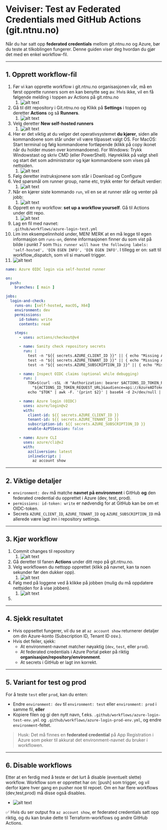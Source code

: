 # Veiviser: Test av Federated Credentials med GitHub Actions (git.ntnu.no)

Når du har satt opp **federated credentials** mellom git.ntnu.no og Azure, bør du teste at tilkoblingen fungerer. Denne guiden viser deg hvordan du gjør det med en enkel workflow-fil.

---

## 1. Opprett workflow-fil
1. Før vi kan opprette workflow i git.ntnu.no organisasjonen vår, må en først opprette runners som en kan benytte seg av. Hvis ikke, vil en få følgende melding i toppen av Actions på git.ntnu.no
   1. ![alt text](img/needrunners.png)
2. Gå til ditt repository i Git.ntnu.no og Klikk på **Settings** i toppen og deretter **Actions** og så **Runners**.
   1. ![alt text](img/runnersgitntnu.png)
3. Velg deretter **New self-hosted runners**
   1. ![alt text](img/newselfhostedrunner.png)
4. Her er det viktig at du velger det operativsystemet **du kjører**, siden alle kommandoene som står under vil være tilpasset valgt OS. For MacOS: Start terminal og følg kommandoene fortløpende (klikk på copy ikonet når du holder musen over kommandoene). For Windows: Trykk Windowstast og skriv CMD (eller PowerShell). Høyreklikk på valgt shell og start det som administrator og kjør kommandoene som vises på nettsiden.
   1. ![alt text](img/osRunner.png)
5. Følg deretter instruksjonene som står i Download og Configure
6. Ved spørsmål om runner group, name etc, trykk enter for default verdier:
   1. ![alt text](img/runnergroup.png)
7. Når en kjører siste kommando `run`, vil en se at runner står og venter på jobb:
   1. ![alt text](img/waitforjob.png)
8. Opprett en ny workflow: **set up a workflow yourself**. Gå til Actions under ditt repo.
   1. ![alt text](img/newWorkflowNTNU.png)
9.  Lag en fil med navnet:  
   `.github/workflows/azure-login-test.yml`
10. Lim inn eksempelinnhold under, MEN! MERK at en må legge til egen informasjon om `runs-on`, denne informasjonen finner du som vist på bilde i punkt 7 som `This runner will have the following labels: 'self-hosted', 'DIN EGEN INFO', 'DIN EGEN INFO'`. I tillegg er on: satt til workflow_dispatch, som vil si manuell trigger. 
   1. ![alt text](img/newyaml.png)

```yaml
name: Azure OIDC login via self-hosted runner

on:
  push:
    branches: [ main ]

jobs:
  login-and-check:
    runs-on: [self-hosted, macOS, X64]
    environment: dev
    permissions:
      id-token: write
      contents: read

    steps:
      - uses: actions/checkout@v4

      - name: Sanity check repository secrets
        run: |
          test -n "${{ secrets.AZURE_CLIENT_ID }}" || { echo "Missing AZURE_CLIENT_ID (repo secret)"; exit 1; }
          test -n "${{ secrets.AZURE_TENANT_ID }}" || { echo "Missing AZURE_TENANT_ID (repo secret)"; exit 1; }
          test -n "${{ secrets.AZURE_SUBSCRIPTION_ID }}" || { echo "Missing AZURE_SUBSCRIPTION_ID (repo secret)"; exit 1; }

      - name: Inspect OIDC claims (optional while debugging)
        run: |
          TOK=$(curl -sSL -H "Authorization: bearer $ACTIONS_ID_TOKEN_REQUEST_TOKEN" \
            "${ACTIONS_ID_TOKEN_REQUEST_URL}&audience=api://AzureADTokenExchange" | jq -r '.value')
          echo "$TOK" | awk -F. '{print $2}' | base64 -d 2>/dev/null | jq '{iss, aud, sub}'

      - name: Azure login (OIDC)
        uses: azure/login@v2
        with:
          client-id: ${{ secrets.AZURE_CLIENT_ID }}
          tenant-id: ${{ secrets.AZURE_TENANT_ID }}
          subscription-id: ${{ secrets.AZURE_SUBSCRIPTION_ID }}
          enable-AzPSSession: false

      - name: Azure CLI
        uses: azure/cli@v2
        with:
          azcliversion: latest
          inlineScript: |
            az account show
```
---

## 2. Viktige detaljer
- `environment: dev` må matche **navnet på environment** i GitHub **og** den federated credential du opprettet i Azure (dev, test, prod).
- `permissions: id-token: write` er nødvendig for at GitHub kan be om et OIDC-token.
- Secrets `AZURE_CLIENT_ID`, `AZURE_TENANT_ID` og `AZURE_SUBSCRIPTION_ID` må allerede være lagt inn i repository settings.

---

## 3. Kjør workflow
1. Commit changes til repository
   1. ![alt text](img/commitNTNUGIT.png)
2. Gå deretter til fanen **Actions** under ditt repo på git.ntnu.no.
3. Velg workflowen du nettopp opprettet (klikk på navnet, kan ta noen sekunder før den dukker opp).
   1. ![alt text](img/runworkflow.png)
4. Følg med på loggene ved å klikke på jobben (mulig du må oppdatere nettsiden for å vise jobben).
   1. ![alt text](img/clickthejobntnu.png)
5. 

---

## 4. Sjekk resultatet
- Hvis oppsettet fungerer, vil du se at `az account show` returnerer detaljer om din Azure-konto (Subscription ID, Tenant ID osv.).
- Hvis det feiler, sjekk:
  - At environment-navnet matcher nøyaktig (`dev`, `test`, eller `prod`).
  - At federated credentials i Azure Portal peker på riktig **organisasjon/repository/environment**.
  - At secrets i GitHub er lagt inn korrekt.

---

## 5. Variant for test og prod
For å teste `test` eller `prod`, kan du enten:
- Endre `environment: dev` til `environment: test` eller `environment: prod` i samme fil, **eller**
- Kopiere filen og gi den nytt navn, f.eks. `.github/workflows/azure-login-test-env.yml` og `.github/workflows/azure-login-prod-env.yml`, og endre `environment`-feltet.

> Husk: Det må finnes en **federated credential** på App Registration i Azure som peker til akkurat det environment-navnet du bruker i workflowen.

---

## 6. Disable workflows
Etter at en ferdig med å teste er det lurt å disable (eventuelt slette) workflow. Workflow som er opprettet har on: [push] som trigger, og vil derfor kjøre hver gang en pusher noe til repoet. Om en har flere workflows (dev,test,prod) må disse også disables.
- ![alt text](img/disableWorkflow.png)

✅ Hvis du ser output fra `az account show`, er federated credentials satt opp riktig, og du kan bruke dette til Terraform-workflows og andre GitHub Actions.
